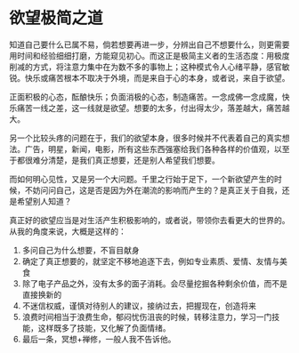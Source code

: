 # 欲望极简之道

知道自己要什么已属不易，倘若想要再进一步，分辨出自己不想要什么，则更需要用时间和经验细细打磨，方能窥见初心。而这正是极简主义者的生活态度：用极度削减的方式，将注意力集中在为数不多的事物上；这种模式令人心绪平静，感官敏锐。快乐或痛苦根本不取决于外境，而是来自于心的本身，或者说，来自于欲望。

正面积极的心态，酝酿快乐；负面消极的心态，制造痛苦。一念成佛一念成魔，快乐痛苦一线之差，这一线就是欲望。想要的太多，付出得太少，落差越大，痛苦越大。

另一个比较头疼的问题在于，我们的欲望本身，很多时候并不代表着自己的真实想法。广告，明星，新闻，电影，所有这些东西强塞给我们各种各样的价值观，以至于都很难分清楚，是我们真正想要，还是别人希望我们想要。

而如何明心见性，又是另一个大问题。千里之行始于足下，一个新欲望产生的时候，不妨问问自己，这是否是因为外在潮流的影响而产生的？是真正关于自我，还是希望别人知道？

真正好的欲望应当是对生活产生积极影响的，或者说，带领你去看更大的世界的。从我的角度来说，大概是这样的：

1. 多问自己为什么想要，不盲目献身
2. 确定了真正想要的，就坚定不移地追逐下去，例如专业素质、爱情、友情与美食
3. 除了电子产品之外，没有太多的面子消耗。会尽量挖掘各种剩余价值，而不是直接换新的
4. 不迷信权威，谨慎对待别人的建议，接纳过去，把握现在，创造将来
5. 浪费时间相当于浪费生命，郁闷忧伤沮丧的时候，转移注意力，学习一门技能，这样既多了技能，又化解了负面情绪。
6. 最后一条，冥想+禅修，一般人我不告诉他。
